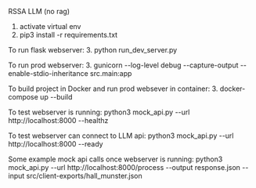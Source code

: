 RSSA LLM (no rag)
1. activate virtual env
2. pip3 install -r requirements.txt

To run flask webserver:
3. python run_dev_server.py

To run prod webserver:
3. gunicorn --log-level debug --capture-output --enable-stdio-inheritance src.main:app


To build project in Docker and run prod websever in container:
3. docker-compose up --build

To test webserver is running:
python3 mock_api.py --url http://localhost:8000 --healthz

To test webserver can connect to LLM api:
python3 mock_api.py --url http://localhost:8000 --ready


Some example mock api calls once webserver is running:
python3 mock_api.py --url http://localhost:8000/process --output response.json --input src/client-exports/hall_munster.json

